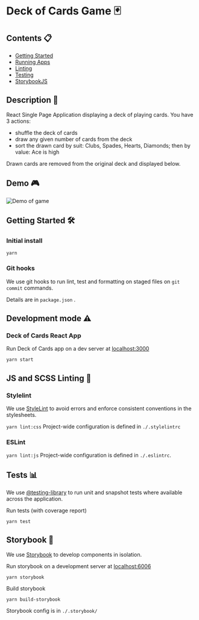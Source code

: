 # Deck of Cards Game 🃏


## Contents 📋

- [Getting Started](#start)
- [Running Apps](#dev)
- [Linting](#lint)
- [Testing](#tests)
- [StorybookJS](#storybookjs)

## <a name="start">Description 💬</a>

React Single Page Application displaying a deck of playing cards.
You have 3 actions:
- shuffle the deck of cards
- draw any given number of cards from the deck
- sort the drawn card by suit: Clubs, Spades, Hearts, Diamonds; then by value: Ace is high

Drawn cards are removed from the original deck and displayed below.

## <a name="start">Demo 🎮</a>

![Demo of game](./public/demo.gif)

## <a name="start">Getting Started 🛠</a>


### Initial install

```
yarn
```


### Git hooks

We use git hooks to run lint, test and formatting on staged files on `git commit`
commands.

Details are in `package.json` .

## <a name="dev">Development mode ⚠️</a>

### Deck of Cards React App

Run Deck of Cards app on a dev server at [localhost:3000](http://localhost:3000)

```
yarn start
```

## <a name="lint">JS and SCSS Linting 🧹</a>

### Stylelint

We use [StyleLint](https://stylelint.io/) to avoid errors and enforce consistent
conventions in the stylesheets.

`yarn lint:css` Project-wide configuration is defined in `./.stylelintrc`

### ESLint

`yarn lint:js` Project-wide configuration is defined in `./.eslintrc`.

## <a name="tests">Tests 📊</a>

We use [@testing-library](https://testing-library.com/) to run unit and snapshot
tests where available across the application.

Run tests (with coverage report)

```
yarn test
```


## <a name="storybookjs">Storybook 📕</a>

We use [Storybook](https://storybook.js.org) to develop components in isolation.

Run storybook on a development server at [localhost:6006](http://localhost:6006)

```
yarn storybook
```

Build storybook

```
yarn build-storybook
```

Storybook config is in `./.storybook/`
